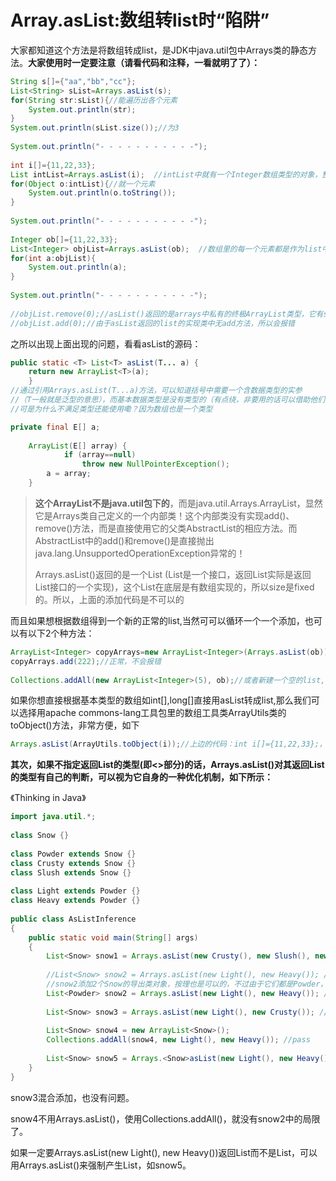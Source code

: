 # Array.asList:数组转list时“陷阱”

大家都知道这个方法是将数组转成list，是JDK中java.util包中Arrays类的静态方法。**大家使用时一定要注意（请看代码和注释，一看就明了了）：**

```java
String s[]={"aa","bb","cc"};  
List<String> sList=Arrays.asList(s);  
for(String str:sList){//能遍历出各个元素  
    System.out.println(str);  
}  
System.out.println(sList.size());//为3  
  
System.out.println("- - - - - - - - - - -");  
  
int i[]={11,22,33};  
List intList=Arrays.asList(i);  //intList中就有一个Integer数组类型的对象，整个数组作为一个元素存进去的  
for(Object o:intList){//就一个元素  
    System.out.println(o.toString());  
}  
  
System.out.println("- - - - - - - - - - -");  
  
Integer ob[]={11,22,33};  
List<Integer> objList=Arrays.asList(ob);  //数组里的每一个元素都是作为list中的一个元素  
for(int a:objList){  
    System.out.println(a);  
}  
  
System.out.println("- - - - - - - - - - -");  
  
//objList.remove(0);//asList()返回的是arrays中私有的终极ArrayList类型，它有set,get，contains方法，但没有增加和删除元素的方法，所以大小固定,会报错  
//objList.add(0);//由于asList返回的list的实现类中无add方法，所以会报错 
```



之所以出现上面出现的问题，看看asList的源码：

```java
public static <T> List<T> asList(T... a) {  
    return new ArrayList<T>(a);  
    } 
//通过引用Arrays.asList(T...a)方法，可以知道括号中需要一个含数据类型的实参
//（T一般就是泛型的意思），而基本数据类型是没有类型的（有点绕，非要用的话可以借助他们的包装类）
//可是为什么不满足类型还能使用嘞？因为数组也是一个类型
```



```java
private final E[] a;  
  
    ArrayList(E[] array) {  
            if (array==null)  
                throw new NullPointerException();  
        a = array;  
    } 
```

>**这个ArrayList不是java.util包下的**，而是java.util.Arrays.ArrayList，显然它是Arrays类自己定义的一个内部类！这个内部类没有实现add()、remove()方法，而是直接使用它的父类AbstractList的相应方法。而AbstractList中的add()和remove()是直接抛出java.lang.UnsupportedOperationException异常的！
>
>Arrays.asList()返回的是一个List (List是一个接口，返回List实际是返回List接口的一个实现)，这个List在底层是有数组实现的，所以size是fixed的。所以，上面的添加代码是不可以的



而且如果想根据数组得到一个新的正常的list,当然可可以循环一个一个添加，也可以有以下2个种方法：

```java
ArrayList<Integer> copyArrays=new ArrayList<Integer>(Arrays.asList(ob));//这样就                                                           是得到一个新的list，可对其进行add,remove了  
copyArrays.add(222);//正常，不会报错  
  
Collections.addAll(new ArrayList<Integer>(5), ob);//或者新建一个空的list,把要转换的 
```

如果你想直接根据基本类型的数组如int[],long[]直接用asList转成list,那么我们可以选择用apache commons-lang工具包里的数组工具类ArrayUtils类的toObject()方法，非常方便，如下

```java
Arrays.asList(ArrayUtils.toObject(i));//上边的代码：int i[]={11,22,33};，达到了我们想要的效果  
```




**其次，如果不指定返回List的类型(即<>部分)的话，Arrays.asList()对其返回List的类型有自己的判断，可以视为它自身的一种优化机制，如下所示：**

《Thinking in Java》

```java
import java.util.*;  
  
class Snow {}  
  
class Powder extends Snow {}  
class Crusty extends Snow {}  
class Slush extends Snow {}  
  
class Light extends Powder {}  
class Heavy extends Powder {}  
  
public class AsListInference   
{  
    public static void main(String[] args)   
    {  
        List<Snow> snow1 = Arrays.asList(new Crusty(), new Slush(), new Powder()); //pass  
  
        //List<Snow> snow2 = Arrays.asList(new Light(), new Heavy()); //error  
      	//snow2添加2个Snow的导出类对象，按理也是可以的，不过由于它们都是Powder，所以Arrays.asList()返回的是一个List<Powder>。可见Arrays.asList()返回的是精确类型的list。
        List<Powder> snow2 = Arrays.asList(new Light(), new Heavy()); //pass  
          
        List<Snow> snow3 = Arrays.asList(new Light(), new Crusty()); //pass  
  
        List<Snow> snow4 = new ArrayList<Snow>();  
        Collections.addAll(snow4, new Light(), new Heavy()); //pass  
  
        List<Snow> snow5 = Arrays.<Snow>asList(new Light(), new Heavy()); //pass  
    }  
}  
```

snow3混合添加，也没有问题。

snow4不用Arrays.asList()，使用Collections.addAll()，就没有snow2中的局限了。

如果一定要Arrays.asList(new Light(), new Heavy())返回List<Snow>而不是List<Powder>，可以用Arrays.<Snow>asList()来强制产生List<Snow>，如snow5。